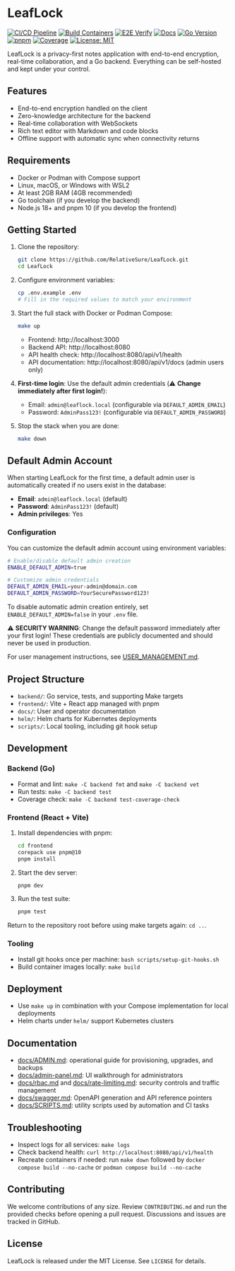 # LeafLock

[![CI/CD Pipeline](https://github.com/RelativeSure/LeafLock/actions/workflows/ci.yml/badge.svg)](https://github.com/RelativeSure/LeafLock/actions/workflows/ci.yml)
[![Build Containers](https://img.shields.io/github/actions/workflow/status/RelativeSure/LeafLock/build-containers.yml?branch=main&label=build%20containers)](https://github.com/RelativeSure/LeafLock/actions/workflows/build-containers.yml)
[![E2E Verify](https://img.shields.io/github/actions/workflow/status/RelativeSure/LeafLock/e2e-verify.yml?branch=main&label=e2e%20verify)](https://github.com/RelativeSure/LeafLock/actions/workflows/e2e-verify.yml)
[![Docs](https://img.shields.io/badge/docs-reference-blue)](./docs)
[![Go Version](https://img.shields.io/badge/go-1.24-00ADD8?logo=go)](https://go.dev/dl/)
[![pnpm](https://img.shields.io/badge/pnpm-10.x-ffd831?logo=pnpm)](https://pnpm.io/)
[![Coverage](https://img.shields.io/badge/coverage-72%25-brightgreen)](./backend)
[![License: MIT](https://img.shields.io/badge/License-MIT-yellow.svg)](https://opensource.org/licenses/MIT)

LeafLock is a privacy-first notes application with end-to-end encryption, real-time collaboration, and a Go backend. Everything can be self-hosted and kept under your control.

## Features

- End-to-end encryption handled on the client
- Zero-knowledge architecture for the backend
- Real-time collaboration with WebSockets
- Rich text editor with Markdown and code blocks
- Offline support with automatic sync when connectivity returns

## Requirements

- Docker or Podman with Compose support
- Linux, macOS, or Windows with WSL2
- At least 2GB RAM (4GB recommended)
- Go toolchain (if you develop the backend)
- Node.js 18+ and pnpm 10 (if you develop the frontend)

## Getting Started

1. Clone the repository:

   ```bash
   git clone https://github.com/RelativeSure/LeafLock.git
   cd LeafLock
   ```

2. Configure environment variables:

   ```bash
   cp .env.example .env
   # Fill in the required values to match your environment
   ```

3. Start the full stack with Docker or Podman Compose:

   ```bash
   make up
   ```

   - Frontend: http://localhost:3000
   - Backend API: http://localhost:8080
   - API health check: http://localhost:8080/api/v1/health
   - API documentation: http://localhost:8080/api/v1/docs (admin users only)

4. **First-time login**: Use the default admin credentials (⚠️ **Change immediately after first login!**):
   - Email: `admin@leaflock.local` (configurable via `DEFAULT_ADMIN_EMAIL`)
   - Password: `AdminPass123!` (configurable via `DEFAULT_ADMIN_PASSWORD`)

5. Stop the stack when you are done:

   ```bash
   make down
   ```

## Default Admin Account

When starting LeafLock for the first time, a default admin user is automatically created if no users exist in the database:

- **Email**: `admin@leaflock.local` (default)
- **Password**: `AdminPass123!` (default)
- **Admin privileges**: Yes

### Configuration

You can customize the default admin account using environment variables:

```bash
# Enable/disable default admin creation
ENABLE_DEFAULT_ADMIN=true

# Customize admin credentials
DEFAULT_ADMIN_EMAIL=your-admin@domain.com
DEFAULT_ADMIN_PASSWORD=YourSecurePassword123!
```

To disable automatic admin creation entirely, set `ENABLE_DEFAULT_ADMIN=false` in your `.env` file.

⚠️ **SECURITY WARNING**: Change the default password immediately after your first login! These credentials are publicly documented and should never be used in production.

For user management instructions, see [USER_MANAGEMENT.md](./USER_MANAGEMENT.md).

## Project Structure

- `backend/`: Go service, tests, and supporting Make targets
- `frontend/`: Vite + React app managed with pnpm
- `docs/`: User and operator documentation
- `helm/`: Helm charts for Kubernetes deployments
- `scripts/`: Local tooling, including git hook setup

## Development

### Backend (Go)

- Format and lint: `make -C backend fmt` and `make -C backend vet`
- Run tests: `make -C backend test`
- Coverage check: `make -C backend test-coverage-check`

### Frontend (React + Vite)

1. Install dependencies with pnpm:

   ```bash
   cd frontend
   corepack use pnpm@10
   pnpm install
   ```

2. Start the dev server:

   ```bash
   pnpm dev
   ```

3. Run the test suite:

   ```bash
   pnpm test
   ```

Return to the repository root before using make targets again: `cd ..`.

### Tooling

- Install git hooks once per machine: `bash scripts/setup-git-hooks.sh`
- Build container images locally: `make build`

## Deployment

- Use `make up` in combination with your Compose implementation for local deployments
- Helm charts under `helm/` support Kubernetes clusters

## Documentation

- [docs/ADMIN.md](docs/ADMIN.md): operational guide for provisioning, upgrades, and backups
- [docs/admin-panel.md](docs/admin-panel.md): UI walkthrough for administrators
- [docs/rbac.md](docs/rbac.md) and [docs/rate-limiting.md](docs/rate-limiting.md): security controls and traffic management
- [docs/swagger.md](docs/swagger.md): OpenAPI generation and API reference pointers
- [docs/SCRIPTS.md](docs/SCRIPTS.md): utility scripts used by automation and CI tasks

## Troubleshooting

- Inspect logs for all services: `make logs`
- Check backend health: `curl http://localhost:8080/api/v1/health`
- Recreate containers if needed: run `make down` followed by `docker compose build --no-cache` or `podman compose build --no-cache`

## Contributing

We welcome contributions of any size. Review `CONTRIBUTING.md` and run the provided checks before opening a pull request. Discussions and issues are tracked in GitHub.

## License

LeafLock is released under the MIT License. See `LICENSE` for details.
